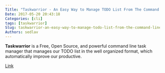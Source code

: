 ```yaml
---
Title: "Taskwarrior - An Easy Way to Manage TODO List From The Command Line"
Date: 2017-05-20 20:43:18
Categories: [cli]
tags: [taskwarrior]
Slug: taskwarrior-an-easy-way-to-manage-todo-list-from-the-command-line
Authors: sedlav
---
```


**Taskwarrior** is a Free, Open Source, and powerful command line task manager that manages our TODO list in the well organized format, which automatically improve our productive.

[Link](http://www.2daygeek.com/taskwarrior-an-easy-way-to-manage-todo-list-from-the-command-line/)

